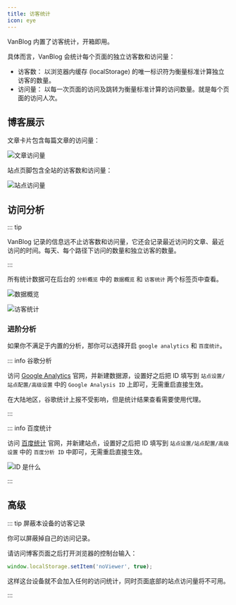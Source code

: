 ```yaml
---
title: 访客统计
icon: eye
---
```


VanBlog 内置了访客统计，开箱即用。

具体而言，VanBlog 会统计每个页面的独立访客数和访问量：

- 访客数： 以浏览器内缓存 (localStorage) 的唯一标识符为衡量标准计算独立访客的数量。
- 访问量： 以每一次页面的访问及跳转为衡量标准计算的访问数量。就是每个页面的访问人次。

<!-- more -->

## 博客展示

文章卡片包含每篇文章的访问量：

![文章访问量](https://pic.mereith.com/img/3c2539ad7586a5a73a68e8cfb58e0957.clipboard-2022-08-16.png)

站点页脚包含全站的访客数和访问量：

![站点访问量](https://pic.mereith.com/img/35aa485d737c99ef73505a8ec3a5e2f9.clipboard-2022-08-16.png)

## 访问分析

::: tip

VanBlog 记录的信息远不止访客数和访问量，它还会记录最近访问的文章、最近访问的时间。每天、每个路径下访问的数量和独立访客的数量。

:::

所有统计数据可在后台的 `分析概览` 中的 `数据概览` 和 `访客统计` 两个标签页中查看。

![数据概览](https://pic.mereith.com/img/3614afa8057c2fb0c078c62cad4e89b1.clipboard-2022-09-23.png)

![访客统计](https://pic.mereith.com/img/067952d6fa53f62b10174690ed3b269a.clipboard-2022-08-16.png)

### 进阶分析

如果你不满足于内置的分析，那你可以选择开启 `google analytics` 和 `百度统计`。

::: info 谷歌分析

访问 [Google Analytics](https://analytics.google.com/analytics/web) 官网，并新建数据源，设置好之后把 ID 填写到 `站点设置/站点配置/高级设置` 中的 `Google Analysis ID` 上即可，无需重启直接生效。

在大陆地区，谷歌统计上报不受影响，但是统计结果查看需要使用代理。

:::

::: info 百度统计

访问 [百度统计](https://tongji.baidu.com/web5/welcome/login) 官网，并新建站点，设置好之后把 ID 填写到 `站点设置/站点配置/高级设置` 中的 `百度分析 ID` 中即可，无需重启直接生效。

![ID 是什么](https://pic.mereith.com/img/add80e699b1de58fa55dc8f435077dc4.clipboard-2022-08-16.png)

:::

## 高级

::: tip 屏蔽本设备的访客记录

你可以屏蔽掉自己的访问记录。

请访问博客页面之后打开浏览器的控制台输入：

```js
window.localStorage.setItem('noViewer', true);
```

这样这台设备就不会加入任何的访问统计，同时页面底部的站点访问量将不可用。

:::
